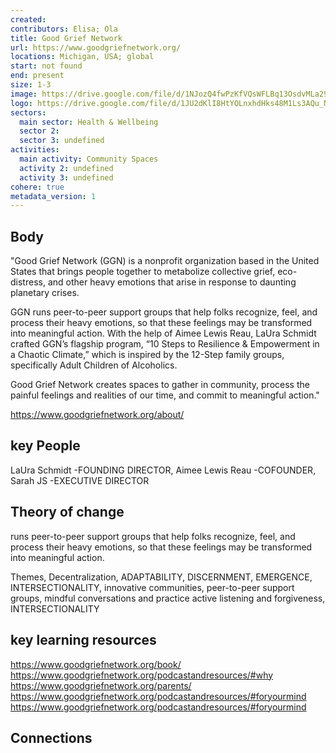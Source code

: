 ```yaml
---
created:
contributors: Elisa; Ola
title: Good Grief Network
url: https://www.goodgriefnetwork.org/
locations: Michigan, USA; global
start: not found
end: present
size: 1-3
image: https://drive.google.com/file/d/1NJozQ4fwPzKfVQsWFLBq13OsdvMLa297/view?usp=drive_link
logo: https://drive.google.com/file/d/1JU2dKlI8HtYOLnxhdHks48M1Ls3AQu_N/view?usp=drive_link
sectors:
  main sector: Health & Wellbeing
  sector 2: 
  sector 3: undefined
activities: 
  main activity: Community Spaces
  activity 2: undefined
  activity 3: undefined
cohere: true
metadata_version: 1
---
```



## Body

"Good Grief Network (GGN) is a nonprofit organization based in the United States that brings people together to metabolize collective grief, eco-distress, and other heavy emotions that arise in response to daunting planetary crises.

GGN runs peer-to-peer support groups that help folks recognize, feel, and process their heavy emotions, so that these feelings may be transformed into meaningful action. With the help of Aimee Lewis Reau, LaUra Schmidt crafted GGN’s flagship program, “10 Steps to Resilience & Empowerment in a Chaotic Climate,”  which is inspired by the 12-Step family groups, specifically Adult Children of Alcoholics.

Good Grief Network creates spaces to gather in community, process the painful feelings and realities of our time, and commit to meaningful action."

https://www.goodgriefnetwork.org/about/

## key People

LaUra Schmidt -FOUNDING DIRECTOR, Aimee Lewis Reau -COFOUNDER, Sarah JS -EXECUTIVE DIRECTOR

## Theory of change

runs peer-to-peer support groups that help folks recognize, feel, and process their heavy emotions, so that these feelings may be transformed into meaningful action.

Themes, 
Decentralization, 
ADAPTABILITY,
DISCERNMENT, 
EMERGENCE,
INTERSECTIONALITY, 
innovative communities,
peer-to-peer support groups,
mindful conversations and practice active listening and forgiveness,
INTERSECTIONALITY

## key learning resources

https://www.goodgriefnetwork.org/book/
https://www.goodgriefnetwork.org/podcastandresources/#why
https://www.goodgriefnetwork.org/parents/
https://www.goodgriefnetwork.org/podcastandresources/#foryourmind
https://www.goodgriefnetwork.org/podcastandresources/#foryourmind

## Connections



